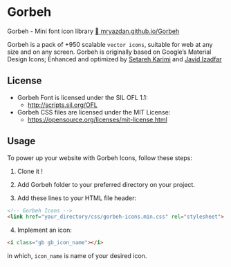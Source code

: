 # Gorbeh
Gorbeh - Mini font icon library
[🔗 mryazdan.github.io/Gorbeh](https://mryazdan.github.io/Gorbeh/)

Gorbeh is a pack of +950 scalable `vector icons`, suitable for web at any size and on any screen. Gorbeh is originally based on Google’s Material Design Icons; Enhanced and optimized by [Setareh Karimi](https://twitter.com/setarekarimi1 "Setareh Karimi at Twitter") and [Javid Izadfar](https://twitter.com/JavidIzadfar "Javid Izadfar at Twitter")

## License
* Gorbeh Font is licensed under the SIL OFL 1.1:
   * http://scripts.sil.org/OFL
* Gorbeh CSS files are licensed under the MIT License:
   * https://opensource.org/licenses/mit-license.html


## Usage
To power up your website with Gorbeh Icons, follow these steps:

1) Clone it !

2) Add Gorbeh folder to your preferred directory on your project.

3) Add these lines to your HTML file header:
```html
<!-- Gorbeh Icons -->
<link href="your_directory/css/gorbeh-icons.min.css" rel="stylesheet">
```
4) Implement an icon:
```html
<i class="gb gb_icon_name"></i>
```
in which, `icon_name` is name of your desired icon.
